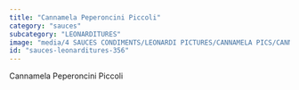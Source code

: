 ```yaml
---
title: "Cannamela Peperoncini Piccoli"
category: "sauces"
subcategory: "LEONARDITURES"
image: "media/4 SAUCES CONDIMENTS/LEONARDI PICTURES/CANNAMELA PICS/CANNAMELA PEPERONCINI PICCOLI.png"
id: "sauces-leonarditures-356"
---
```


Cannamela Peperoncini Piccoli
